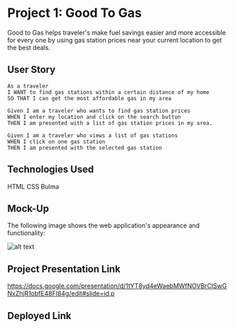 # Project 1: Good To Gas
 Good to Gas helps traveler's make fuel savings easier and more
 accessible for every one by using gas station prices near your current location to get the best deals.
## User Story 

```
As a traveler 
I WANT to find gas stations within a certain distance of my home
SO THAT I can get the most affordable gas in my area

Given I am a traveler who wants to find gas station prices 
WHEN I enter my location and click on the search button
THEN I am presented with a list of gas station prices in my area.

Given I am a traveler who views a list of gas stations 
WHEN I click on one gas station
THEN I am presented with the selected gas station 

```

## Technologies Used
HTML CSS  Bulma 


## Mock-Up

The following image shows the web application's appearance and functionality:

![alt text](./assets/images/demo.png)

## Project Presentation Link
https://docs.google.com/presentation/d/1tYT8yd4eWaebMWfNOVBrCISwGNxZhjR1obfE48FI84g/edit#slide=id.p

## Deployed Link


